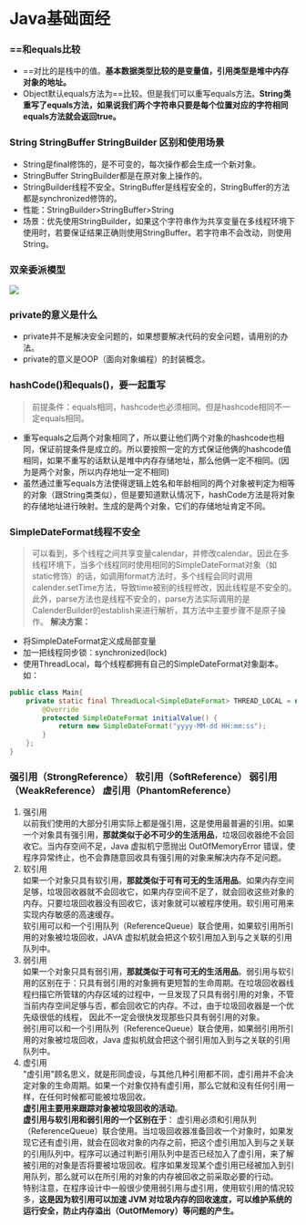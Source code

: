 # Java基础面经
### ==和equals比较
- ==对比的是栈中的值。**基本数据类型比较的是变量值，引用类型是堆中内存对象的地址。**
- Object默认equals方法为==比较。但是我们可以重写equals方法。**String类重写了equals方法，如果说我们两个字符串只要是每个位置对应的字符相同equals方法就会返回true。**
### String StringBuffer StringBuilder 区别和使用场景
- String是final修饰的，是不可变的，每次操作都会生成一个新对象。
- StringBuffer StringBuilder都是在原对象上操作的。
- StringBuilder线程不安全。StringBuffer是线程安全的，StringBuffer的方法都是synchronized修饰的。
- 性能：StringBuilder>StringBuffer>String
- 场景：优先使用StringBuilder，如果这个字符串作为共享变量在多线程环境下使用时，若要保证结果正确则使用StringBuffer。若字符串不会改动，则使用String。
### 双亲委派模型
![](https://img-blog.csdnimg.cn/20210415162151887.png?x-oss-process=image/watermark,type_ZmFuZ3poZW5naGVpdGk,shadow_10,text_aHR0cHM6Ly9ibG9nLmNzZG4ubmV0L2xvdmVfenNx,size_16,color_FFFFFF,t_70#pic_center)
### private的意义是什么
- private并不是解决安全问题的，如果想要解决代码的安全问题，请用别的办法。
- private的意义是OOP（面向对象编程）的封装概念。
### hashCode()和equals()，要一起重写
> 前提条件：equals相同，hashcode也必须相同。但是hashcode相同不一定equals相同。
- 重写equals之后两个对象相同了，所以要让他们两个对象的hashcode也相同，保证前提条件是成立的。所以要按照一定的方式保证他俩的hashcode值相同，如果不重写的话默认是堆中内存存储地址，那么他俩一定不相同。(因为是两个对象，所以内存地址一定不相同)
- 虽然通过重写equals方法使得逻辑上姓名和年龄相同的两个对象被判定为相等的对象（跟String类类似），但是要知道默认情况下，hashCode方法是将对象的存储地址进行映射。生成的是两个对象，它们的存储地址肯定不同。
### SimpleDateFormat线程不安全
> 可以看到，多个线程之间共享变量calendar，并修改calendar。因此在多线程环境下，当多个线程同时使用相同的SimpleDateFormat对象（如static修饰）的话，如调用format方法时，多个线程会同时调用calender.setTime方法，导致time被别的线程修改，因此线程是不安全的。 此外，parse方法也是线程不安全的，parse方法实际调用的是CalenderBuilder的establish来进行解析，其方法中主要步骤不是原子操作。
**解决方案：** 
- 将SimpleDateFormat定义成局部变量
- 加一把线程同步锁：synchronized(lock)
- 使用ThreadLocal，每个线程都拥有自己的SimpleDateFormat对象副本。如：
```java
public class Main{
    private static final ThreadLocal<SimpleDateFormat> THREAD_LOCAL = new ThreadLocal<SimpleDateFormat>() {
        @Override
        protected SimpleDateFormat initialValue() {
            return new SimpleDateFormat("yyyy-MM-dd HH:mm:ss");
        }
    };  
}
```
### 强引用（StrongReference） 软引用（SoftReference） 弱引用（WeakReference） 虚引用（PhantomReference）
1. 强引用  
以前我们使用的大部分引用实际上都是强引用，这是使用最普遍的引用。如果一个对象具有强引用，**那就类似于必不可少的生活用品**，垃圾回收器绝不会回收它。当内存空间不足，Java 虚拟机宁愿抛出 OutOfMemoryError 错误，使程序异常终止，也不会靠随意回收具有强引用的对象来解决内存不足问题。
2. 软引用  
如果一个对象只具有软引用，**那就类似于可有可无的生活用品**。如果内存空间足够，垃圾回收器就不会回收它，如果内存空间不足了，就会回收这些对象的内存。只要垃圾回收器没有回收它，该对象就可以被程序使用。软引用可用来实现内存敏感的高速缓存。  
软引用可以和一个引用队列（ReferenceQueue）联合使用，如果软引用所引用的对象被垃圾回收，JAVA 虚拟机就会把这个软引用加入到与之关联的引用队列中。
3. 弱引用  
如果一个对象只具有弱引用，**那就类似于可有可无的生活用品**。弱引用与软引用的区别在于：只具有弱引用的对象拥有更短暂的生命周期。在垃圾回收器线程扫描它所管辖的内存区域的过程中，一旦发现了只具有弱引用的对象，不管当前内存空间足够与否，都会回收它的内存。不过，由于垃圾回收器是一个优先级很低的线程， 因此不一定会很快发现那些只具有弱引用的对象。  
弱引用可以和一个引用队列（ReferenceQueue）联合使用，如果弱引用所引用的对象被垃圾回收，Java 虚拟机就会把这个弱引用加入到与之关联的引用队列中。
4. 虚引用  
"虚引用"顾名思义，就是形同虚设，与其他几种引用都不同，虚引用并不会决定对象的生命周期。如果一个对象仅持有虚引用，那么它就和没有任何引用一样，在任何时候都可能被垃圾回收。    
**虚引用主要用来跟踪对象被垃圾回收的活动**。  
**虚引用与软引用和弱引用的一个区别在于**： 虚引用必须和引用队列（ReferenceQueue）联合使用。当垃圾回收器准备回收一个对象时，如果发现它还有虚引用，就会在回收对象的内存之前，把这个虚引用加入到与之关联的引用队列中。程序可以通过判断引用队列中是否已经加入了虚引用，来了解被引用的对象是否将要被垃圾回收。程序如果发现某个虚引用已经被加入到引用队列，那么就可以在所引用的对象的内存被回收之前采取必要的行动。    
特别注意，在程序设计中一般很少使用弱引用与虚引用，使用软引用的情况较多，**这是因为软引用可以加速 JVM 对垃圾内存的回收速度，可以维护系统的运行安全，防止内存溢出（OutOfMemory）等问题的产生。**

   